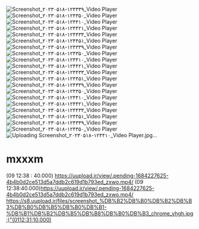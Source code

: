 ![Screenshot_۲۰۲۳۰۵۱۸-۱۲۴۳۳۹_Video Player](https://github.com/mnbvmnbv10/mxxxm/assets/133219397/0e350057-772e-4b07-afd9-6b7b167c2803)
![Screenshot_۲۰۲۳۰۵۱۸-۱۲۴۳۵۰_Video Player](https://github.com/mnbvmnbv10/mxxxm/assets/133219397/a40c546e-a63d-45be-bbea-d300da9f32d2)
![Screenshot_۲۰۲۳۰۵۱۸-۱۲۴۴۱۰_Video Player](https://github.com/mnbvmnbv10/mxxxm/assets/133219397/113ad31b-a4c5-4d19-99db-4cd797a8f8a6)
![Screenshot_۲۰۲۳۰۵۱۸-۱۲۴۴۲۱_Video Player](https://github.com/mnbvmnbv10/mxxxm/assets/133219397/9ec2bc16-8478-4afb-a9c0-e79bf1254de7)
![Screenshot_۲۰۲۳۰۵۱۸-۱۲۴۴۳۳_Video Player](https://github.com/mnbvmnbv10/mxxxm/assets/133219397/ea006373-1cfe-4157-acd0-23c6dd4ea52d)
![Screenshot_۲۰۲۳۰۵۱۸-۱۲۴۴۵۱_Video Player](https://github.com/mnbvmnbv10/mxxxm/assets/133219397/5ed436a4-f7c5-44a8-9629-72f29bc02a7c)
![Screenshot_۲۰۲۳۰۵۱۸-۱۲۴۳۳۹_Video Player](https://github.com/mnbvmnbv10/mxxxm/assets/133219397/170a2523-a9a3-445b-8295-aa5e3a885339)
![Screenshot_۲۰۲۳۰۵۱۸-۱۲۴۳۵۰_Video Player](https://github.com/mnbvmnbv10/mxxxm/assets/133219397/819289ef-bf6f-4f6a-8460-5caa79e2dbe4)
![Screenshot_۲۰۲۳۰۵۱۸-۱۲۴۴۱۰_Video Player](https://github.com/mnbvmnbv10/mxxxm/assets/133219397/888f3f25-8911-4f93-a048-8d03ff68cb5c)
![Screenshot_۲۰۲۳۰۵۱۸-۱۲۴۴۲۱_Video Player](https://github.com/mnbvmnbv10/mxxxm/assets/133219397/8d8440a7-c394-4b28-a511-eec647da7924)
![Screenshot_۲۰۲۳۰۵۱۸-۱۲۴۴۳۳_Video Player](https://github.com/mnbvmnbv10/mxxxm/assets/133219397/1eb75cbf-49be-48ce-aedb-b1ed5169a2f9)
![Screenshot_۲۰۲۳۰۵۱۸-۱۲۴۴۵۱_Video Player](https://github.com/mnbvmnbv10/mxxxm/assets/133219397/8f7bb2cf-5707-42e0-984e-63f59e9539e2)
![Screenshot_۲۰۲۳۰۵۱۸-۱۲۴۳۳۹_Video Player](https://github.com/mnbvmnbv10/mxxxm/assets/133219397/973d60df-c871-480d-97c3-5ba6f8411f93)
![Screenshot_۲۰۲۳۰۵۱۸-۱۲۴۳۵۰_Video Player](https://github.com/mnbvmnbv10/mxxxm/assets/133219397/f939e826-25bc-49da-b30a-55b99dc4f652)
![Screenshot_۲۰۲۳۰۵۱۸-۱۲۴۴۱۰_Video Player](https://github.com/mnbvmnbv10/mxxxm/assets/133219397/7e6f003b-e3a3-4b36-8ea2-0414e7207339)
![Screenshot_۲۰۲۳۰۵۱۸-۱۲۴۴۲۱_Video Player](https://github.com/mnbvmnbv10/mxxxm/assets/133219397/d6c9aea0-ee94-4836-aa77-3cc8ae0851bc)
![Screenshot_۲۰۲۳۰۵۱۸-۱۲۴۴۳۳_Video Player](https://github.com/mnbvmnbv10/mxxxm/assets/133219397/4771d4b0-7839-4ada-92d1-c7629ccb4c45)
![Screenshot_۲۰۲۳۰۵۱۸-۱۲۴۴۵۱_Video Player](https://github.com/mnbvmnbv10/mxxxm/assets/133219397/a8373543-2ecb-41bf-8592-1a42f5828d97)
![Screenshot_۲۰۲۳۰۵۱۸-۱۲۴۳۳۹_Video Player](https://github.com/mnbvmnbv10/mxxxm/assets/133219397/9f572d0a-c2b4-496c-9fd0-48465adbca1b)
![Screenshot_۲۰۲۳۰۵۱۸-۱۲۴۳۵۰_Video Player](https://github.com/mnbvmnbv10/mxxxm/assets/133219397/a656a351-5743-4633-a2c3-d39391d13959)
![Uploading Screenshot_۲۰۲۳۰۵۱۸-۱۲۴۴۱۰_Video Player.jpg…]()
# mxxxm
(09 12:38 : 40.000) https://uupload.ir/view/.pending-1684227625-4b4b0d2ce513d5a7ddb2c619d1b793ed_zxwo.mp4/
(09 12:38:40.000)https://uupload.ir/view/.pending-1684227625-4b4b0d2ce513d5a7ddb2c619d1b793ed_zxwo.mp4/
https://s8.uupload.ir/files/screenshot_%DB%B2%DB%B0%DB%B2%DB%B3%DB%B0%DB%B5%DB%B0%DB%B1-%DB%B1%DB%B2%DB%B5%DB%B8%DB%B0%DB%B3_chrome_yhgh.jpg:)"(0112:31:10.000)
